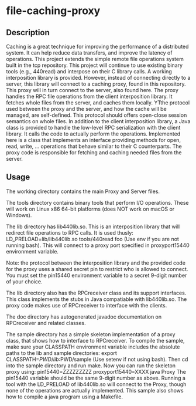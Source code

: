 # file-caching-proxy

## Description
Caching is a great technique for improving the performance of a distributed system. It can help reduce data transfers, and improve the latency of operations. This project extends the simple remote file operations system built in the tcp repository. This project
will continue to use existing binary tools (e.g., 440read) and interpose on their C library calls. A working interposition library is provided. However, instead of connecting directly to a server, this library will connect to a caching proxy, found in this repository. This proxy will in turn connect to the server, also found here.
The proxy handles the RPC file operations from the client interposition library. It fetches whole files from the server, and caches them locally. YTthe protocol used between the proxy and the server, and how the cache will be managed, are self-defined. This protocol should offers open-close session semantics on whole files.
In addition to the client interposition library, a Java class is provided to handle the low-level RPC serialization with the client library. It calls the code to actually perform the operations. Implemented here is a class that implements an interface providing methods for open, read, write, ... operations that behave similar to their C counterparts. The proxy code is responsible for fetching and caching needed files from the server.

## Usage
The working directory contains the main Proxy and Server files.

The tools directory contains binary tools that perform I/O operations.
These will work on Linux x86 64-bit platforms (does NOT work on macOS or Windows).

The lib directory has lib440lib.so.  This is an interposition library
that will redirect file operations to RPC calls. It is used thusly:
	LD_PRELOAD=lib/lib440lib.so tools/440read foo
	(Use env if you are not running bash).
This will connect to a proxy port specified in proxyport15440
environment variable.  

Note: the protocol between the interposition library and the 
provided code for the proxy uses a shared secret pin to restrict
who is allowed to connect.  You must set the pin15440 environment 
variable to a secret 9-digit number of your choice.

The lib directory also has the RPCreceiver class and its support
interfaces.  This class implements the stubs in Java compatiable with
lib440lib.so.  The proxy code makes use of RPCreceiver to
interface with the clients. 

The doc directory has autogenerated javadoc documentation on
RPCreceiver and related classes. 

The sample directory has a simple skeleton implementation of a proxy
class, that shows how to interface to RPCreceiver.  To compile the sample,
make sure your CLASSPATH environment variable includes the absolute paths
to the lib and sample directories:
	export CLASSPATH=$PWD/lib:$PWD/sample
	(Use setenv if not using bash).
Then cd into the sample directory and run make.  Now you can run the 
skeleton proxy using:
	pin15440=ZZZZZZZZZ proxyport15440=XXXX java Proxy
The pin15440 variable should be the same 9-digit number as above.
Running a tool with the LD_PRELOAD of lib440lib.so will connect to the
Proxy, though none of the operations are actually implemented.  This
sample also shows how to compile a java program using a Makefile.  


